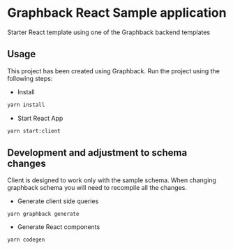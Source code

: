 # Graphback React Sample application

Starter React template using one of the Graphback backend templates

## Usage

This project has been created using Graphback. 
Run the project using the following steps:

- Install

```bash
yarn install
```

- Start React App

```bash
yarn start:client
```

## Development and adjustment to schema changes

Client is designed to work only with the sample schema.
When changing graphback schema you will need to recompile all the changes.

- Generate client side queries
```
yarn graphback generate
```

- Generate React components
```
yarn codegen
```

